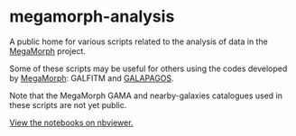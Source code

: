 megamorph-analysis
==================

A public home for various scripts related to the analysis of data in
the [MegaMorph](http://www.nottingham.ac.uk/astronomy/megamorph) project.

Some of these scripts may be useful for others using the codes
developed by [MegaMorph](https://github.com/MegaMorph): GALFITM and [GALAPAGOS](http://github.com/MegaMorph/galapagos).

Note that the MegaMorph GAMA and nearby-galaxies catalogues used in
these scripts are not yet public.

[View the notebooks on nbviewer.](http://nbviewer.ipython.org/github/megamorph/megamorph-analysis/tree/master/notebooks/)
